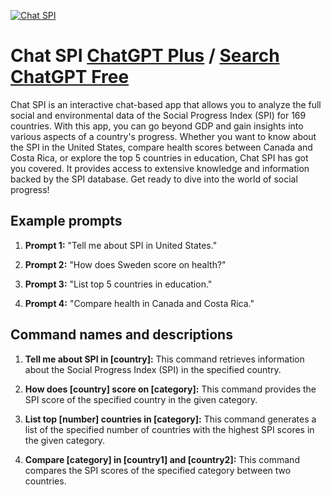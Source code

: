
[![Chat SPI](https://files.oaiusercontent.com/file-aJi8rFrYjwGVLF2lNAJaIe3a?se=2123-10-16T22%3A22%3A32Z&sp=r&sv=2021-08-06&sr=b&rscc=max-age%3D31536000%2C%20immutable&rscd=attachment%3B%20filename%3DMundo.jpg&sig=sjnsNu7uizaohYvonKw12adZYf3mYTQR54C7VyQFB9w%3D)](https://chat.openai.com/g/g-jgPf4IlUE-chat-spi)

# Chat SPI [ChatGPT Plus](https://chat.openai.com/g/g-jgPf4IlUE-chat-spi) / [Search ChatGPT Free](https://gptcall.net/index.html#/?search=Chat%20SPI)

Chat SPI is an interactive chat-based app that allows you to analyze the full social and environmental data of the Social Progress Index (SPI) for 169 countries. With this app, you can go beyond GDP and gain insights into various aspects of a country's progress. Whether you want to know about the SPI in the United States, compare health scores between Canada and Costa Rica, or explore the top 5 countries in education, Chat SPI has got you covered. It provides access to extensive knowledge and information backed by the SPI database. Get ready to dive into the world of social progress!

## Example prompts

1. **Prompt 1:** "Tell me about SPI in United States."

2. **Prompt 2:** "How does Sweden score on health?"

3. **Prompt 3:** "List top 5 countries in education."

4. **Prompt 4:** "Compare health in Canada and Costa Rica."

## Command names and descriptions

1. **Tell me about SPI in [country]:** This command retrieves information about the Social Progress Index (SPI) in the specified country.

2. **How does [country] score on [category]:** This command provides the SPI score of the specified country in the given category.

3. **List top [number] countries in [category]:** This command generates a list of the specified number of countries with the highest SPI scores in the given category.

4. **Compare [category] in [country1] and [country2]:** This command compares the SPI scores of the specified category between two countries.


